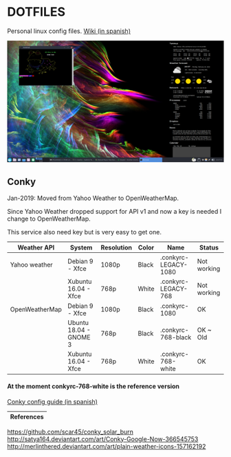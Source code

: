 # DOTFILES

Personal linux config files. [Wiki (in spanish)](https://github.com/manurs/dotfiles/wiki)

![alt tag](https://raw.githubusercontent.com/manurs/dotfiles/master/d3.png)

## Conky

Jan-2019: Moved from Yahoo Weather to OpenWeatherMap.

Since Yahoo Weather dropped support for API v1 and now a key is needed I change to OpenWeatherMap.

This service also need key but is very easy to get one.

|  Weather API   | System                 | Resolution | Color | Name                 | Status
|-|-|-|-|-|-|
|Yahoo weather   | Debian 9 - Xfce        | 1080p      | Black | .conkyrc-LEGACY-1080 | Not working |
|                | Xubuntu 16.04 - Xfce   | 768p       | White | .conkyrc-LEGACY-768  | Not working |
| OpenWeatherMap | Debian 9 - Xfce        | 1080p      | Black | .conkyrc-1080        | OK |
|                | Ubuntu 18.04 - GNOME 3 | 768p       | Black | .conkyrc-768-black   | OK ~ Old |
|                | Xubuntu 16.04 - Xfce   | 768p       | White | .conkyrc-768-white   | OK |

#### At the moment conkyrc-768-white is the reference version

[Conky config guide (in spanish)](https://github.com/manurs/dotfiles/wiki/Configurar-conky-en-nuevo-equipo)

| References |
|:--- |
https://github.com/scar45/conky_solar_burn
http://satya164.deviantart.com/art/Conky-Google-Now-366545753
http://merlinthered.deviantart.com/art/plain-weather-icons-157162192


